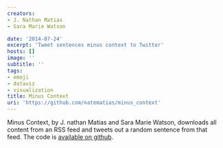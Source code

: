 ```yaml
---
creators:
- J. Nathan Matias
- Sara Marie Watson

date: '2014-07-24'
excerpt: 'Tweet sentences minus context to Twitter'
hosts: []
image: ''
subtitle: ''
tags:
- emoji
- dataviz
- visualization
title: Minus Context
uri: 'https://github.com/natematias/minus_context'
---
```

Minus Context, by J. nathan Matias and Sara Marie Watson, downloads all content from an RSS feed and tweets out a random sentence from that feed. The code is <a href="https://github.com/natematias/minus_context">available on github</a>.

